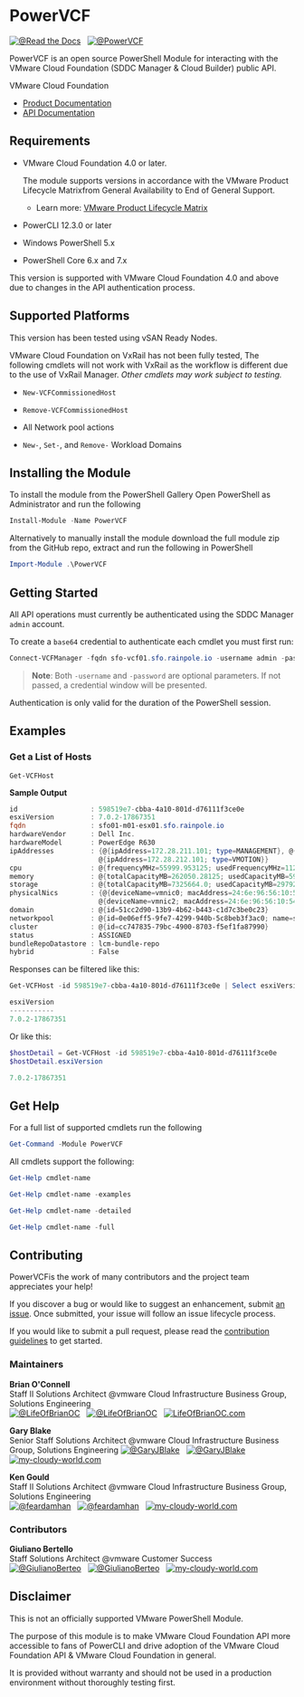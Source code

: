 # PowerVCF

[![@Read the Docs](https://img.shields.io/badge/Read%20the%20Docs-8CA1AF?style=flat-square&logo=readthedocs&logoColor=white)](https://powervcf.readthedocs.io/en/latest/)&nbsp;&nbsp;&nbsp;[![@PowerVCF](https://img.shields.io/badge/Twitter-1DA1F2?style=flat-square&logo=twitter&logoColor=white)](https://twitter.com/PowerVCF)

PowerVCF is an open source PowerShell Module for interacting with the VMware Cloud Foundation (SDDC Manager & Cloud Builder) public API.

VMware Cloud Foundation
* [Product Documentation][product-documentation]
* [API Documentation][api-documentation]

## Requirements

* VMware Cloud Foundation 4.0 or later.

    The module supports versions in accordance with the VMware Product Lifecycle Matrixfrom General Availability to End of General Support.

    * Learn more: [VMware Product Lifecycle Matrix][product-lifecycle-matrix]

* PowerCLI 12.3.0 or later
* Windows PowerShell 5.x
* PowerShell Core 6.x and 7.x



This version is supported with VMware Cloud Foundation 4.0 and above due to changes in the API authentication process.

## Supported Platforms

This version has been tested using vSAN Ready Nodes.

VMware Cloud Foundation on VxRail has not been fully tested, The following cmdlets will not work with VxRail as the workflow is different due to the use of VxRail Manager. _Other cmdlets may work subject to testing._

* `New-VCFCommissionedHost`

* `Remove-VCFCommissionedHost`

* All Network pool actions

* `New-`, `Set-`, and `Remove-` Workload Domains


## Installing the Module

To install the module from the PowerShell Gallery Open PowerShell as Administrator and run the following

```powershell
Install-Module -Name PowerVCF
```

Alternatively to manually install the module download the full module zip from the GitHub repo, extract and run the following in PowerShell

```powershell
Import-Module .\PowerVCF
```

## Getting Started

All API operations must currently be authenticated using the SDDC Manager `admin` account.

To create a `base64` credential to authenticate each cmdlet you must first run:

```powershell
Connect-VCFManager -fqdn sfo-vcf01.sfo.rainpole.io -username admin -password VMw@re1!
```
> **Note**: Both `-username` and `-password` are optional parameters. If not passed, a credential window will be presented.

Authentication is only valid for the duration of the PowerShell session.

## Examples

### Get a List of Hosts

`Get-VCFHost`

**Sample Output**

```powershell
id                  : 598519e7-cbba-4a10-801d-d76111f3ce0e
esxiVersion         : 7.0.2-17867351
fqdn                : sfo01-m01-esx01.sfo.rainpole.io
hardwareVendor      : Dell Inc.
hardwareModel       : PowerEdge R630
ipAddresses         : {@{ipAddress=172.28.211.101; type=MANAGEMENT}, @{ipAddress=172.28.213.101; type=VSAN},
                      @{ipAddress=172.28.212.101; type=VMOTION}}
cpu                 : @{frequencyMHz=55999.953125; usedFrequencyMHz=11209.0; cores=28; cpuCores=System.Object[]}
memory              : @{totalCapacityMB=262050.28125; usedCapacityMB=59413.0}
storage             : @{totalCapacityMB=7325664.0; usedCapacityMB=297924.625; disks=System.Object[]}
physicalNics        : {@{deviceName=vmnic0; macAddress=24:6e:96:56:10:50}, @{deviceName=vmnic1; macAddress=24:6e:96:56:10:52},
                      @{deviceName=vmnic2; macAddress=24:6e:96:56:10:54}, @{deviceName=vmnic3; macAddress=24:6e:96:56:10:55}}
domain              : @{id=51cc2d90-13b9-4b62-b443-c1d7c3be0c23}
networkpool         : @{id=0e06eff5-9fe7-4299-940b-5c8beb3f3ac0; name=sfo-m01-np01}
cluster             : @{id=cc747835-79bc-4900-8703-f5ef1fa87990}
status              : ASSIGNED
bundleRepoDatastore : lcm-bundle-repo
hybrid              : False
```

Responses can be filtered like this:

```powershell
Get-VCFHost -id 598519e7-cbba-4a10-801d-d76111f3ce0e | Select esxiVersion
```

```powershell
esxiVersion
-----------
7.0.2-17867351
```

Or like this:

```powershell
$hostDetail = Get-VCFHost -id 598519e7-cbba-4a10-801d-d76111f3ce0e
$hostDetail.esxiVersion
```

```powershell
7.0.2-17867351
```

## Get Help

For a full list of supported cmdlets run the following

```powershell
Get-Command -Module PowerVCF
```

All cmdlets support the following:

```powershell
Get-Help cmdlet-name

Get-Help cmdlet-name -examples

Get-Help cmdlet-name -detailed

Get-Help cmdlet-name -full
```

## Contributing

PowerVCFis the work of many contributors and the project team appreciates your help!

If you discover a bug or would like to suggest an enhancement, submit [an issue][issues]. Once submitted, your issue will follow an issue lifecycle process.

If you would like to submit a pull request, please read the [contribution guidelines][contributing] to get started.

### Maintainers

**Brian O'Connell**  
Staff II Solutions Architect @vmware
Cloud Infrastructure Business Group, Solutions Engineering  
[![@LifeOfBrianOC](https://img.shields.io/badge/GitHub-100000?style=flat-square&logo=github&logoColor=white)](https://github.com/LifeOfBrianOC)&nbsp;&nbsp;&nbsp;[![@LifeOfBrianOC](https://img.shields.io/badge/Twitter-1DA1F2?style=flat-square&logo=twitter&logoColor=white)](https://twitter.com/LifeOfBrianOC)&nbsp;&nbsp;&nbsp;[![LifeOfBrianOC.com](https://img.shields.io/badge/Blog-FF8800?style=flat-square&logo=rss&logoColor=white)](https://LifeOfBrianOC.com)

**Gary Blake**  
Senior Staff Solutions Architect @vmware
Cloud Infrastructure Business Group, Solutions Engineering
[![@GaryJBlake](https://img.shields.io/badge/GitHub-100000?style=flat-square&logo=github&logoColor=white)](https://github.com/GaryJBlake)&nbsp;&nbsp;&nbsp;[![@GaryJBlake](https://img.shields.io/badge/Twitter-1DA1F2?style=flat-square&logo=twitter&logoColor=white)](https://twitter.com/GaryJBlake)&nbsp;&nbsp;&nbsp;[![my-cloudy-world.com](https://img.shields.io/badge/Blog-FF8800?style=flat-square&logo=rss&logoColor=white)](https://my-cloudy-world.com)

**Ken Gould**  
Staff II Solutions Architect @vmware
Cloud Infrastructure Business Group, Solutions Engineering  
[![@feardamhan](https://img.shields.io/badge/GitHub-100000?style=flat-square&logo=github&logoColor=white)](https://github.com/feardamhan)&nbsp;&nbsp;&nbsp;[![@feardamhan](https://img.shields.io/badge/Twitter-1DA1F2?style=flat-square&logo=twitter&logoColor=white)](https://twitter.com/feardamhan)&nbsp;&nbsp;&nbsp;[![my-cloudy-world.com](https://img.shields.io/badge/Blog-FF8800?style=flat-square&logo=rss&logoColor=white)](https://feardamhan.com)

### Contributors

**Giuliano Bertello**  
Staff Solutions Architect @vmware
Customer Success  
[![@GiulianoBerteo](https://img.shields.io/badge/GitHub-100000?style=flat-square&logo=github&logoColor=white)](https://github.com/GiulianoBerteo)&nbsp;&nbsp;&nbsp;[![@GiulianoBerteo](https://img.shields.io/badge/Twitter-1DA1F2?style=flat-square&logo=twitter&logoColor=white)](https://twitter.com/GiulianoBerteo)&nbsp;&nbsp;&nbsp;[![my-cloudy-world.com](https://img.shields.io/badge/Blog-FF8800?style=flat-square&logo=rss&logoColor=white)](https://blog.bertello.org)

## Disclaimer
This is not an officially supported VMware PowerShell Module.

The purpose of this module is to make VMware Cloud Foundation API more accessible to fans of PowerCLI and drive adoption of the VMware Cloud Foundation API & VMware Cloud Foundation in general.

It is provided without warranty and should not be used in a production environment without thoroughly testing first.

[contributing]: CONTRIBUTING.md
[issues]: /issues
[api-documentation]: https://developer.vmware.com/apis/1181/vmware-cloud-foundation
[product-documentation]: https://docs.vmware.com/en/VMware-Cloud-Foundation/
[product-lifecycle-matrix]: https://lifecycle.vmware.com/